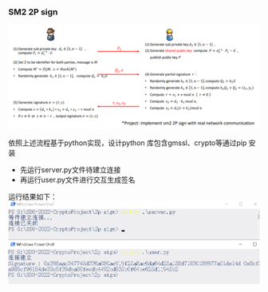 ### SM2 2P sign 

<img src="https://github.com/WTYTW/SDU-2022-CryptoProject/blob/main/picture/Snipaste_2022-07-31_11-24-59.png" alt="Snipaste_2022-07-31_11-24-59" style="zoom:80%;" />

依照上述流程基于python实现，设计python 库包含gmssl、crypto等通过pip 安装

- 先运行server.py文件待建立连接
- 再运行user.py文件进行交互生成签名

运行结果如下：![Snipaste_2022-07-31_11-32-09](https://github.com/WTYTW/SDU-2022-CryptoProject/blob/main/picture/Snipaste_2022-07-31_11-32-09.png)

